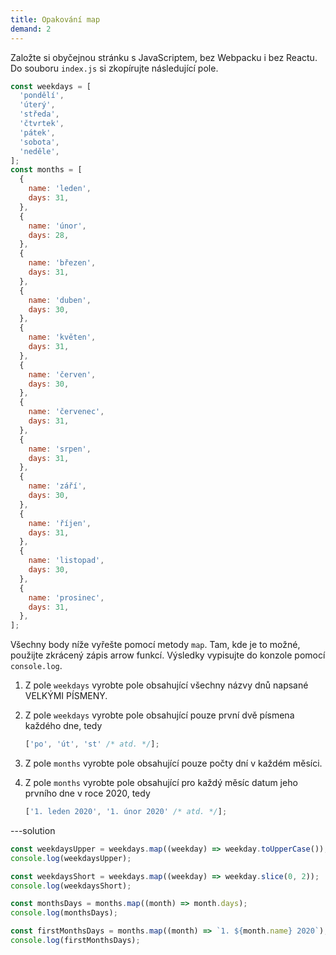 ```yaml
---
title: Opakování map
demand: 2
---
```


Založte si obyčejnou stránku s JavaScriptem, bez Webpacku i bez Reactu. Do souboru `index.js` si zkopírujte následující pole.

```js
const weekdays = [
  'pondělí',
  'úterý',
  'středa',
  'čtvrtek',
  'pátek',
  'sobota',
  'neděle',
];
const months = [
  {
    name: 'leden',
    days: 31,
  },
  {
    name: 'únor',
    days: 28,
  },
  {
    name: 'březen',
    days: 31,
  },
  {
    name: 'duben',
    days: 30,
  },
  {
    name: 'květen',
    days: 31,
  },
  {
    name: 'červen',
    days: 30,
  },
  {
    name: 'červenec',
    days: 31,
  },
  {
    name: 'srpen',
    days: 31,
  },
  {
    name: 'září',
    days: 30,
  },
  {
    name: 'říjen',
    days: 31,
  },
  {
    name: 'listopad',
    days: 30,
  },
  {
    name: 'prosinec',
    days: 31,
  },
];
```

Všechny body níže vyřešte pomocí metody `map`. Tam, kde je to možné, použijte zkrácený zápis arrow funkcí. Výsledky vypisujte do konzole pomocí `console.log`.

1.  Z pole `weekdays` vyrobte pole obsahující všechny názvy dnů napsané VELKÝMI PÍSMENY.
1.  Z pole `weekdays` vyrobte pole obsahující pouze první dvě písmena každého dne, tedy

    ```js
    ['po', 'út', 'st' /* atd. */];
    ```

1.  Z pole `months` vyrobte pole obsahující pouze počty dní v každém měsíci.
1.  Z pole `months` vyrobte pole obsahující pro každý měsíc datum jeho prvního dne v roce 2020, tedy
    ```js
    ['1. leden 2020', '1. únor 2020' /* atd. */];
    ```

---solution

```js
const weekdaysUpper = weekdays.map((weekday) => weekday.toUpperCase());
console.log(weekdaysUpper);

const weekdaysShort = weekdays.map((weekday) => weekday.slice(0, 2));
console.log(weekdaysShort);

const monthsDays = months.map((month) => month.days);
console.log(monthsDays);

const firstMonthsDays = months.map((month) => `1. ${month.name} 2020`);
console.log(firstMonthsDays);
```
